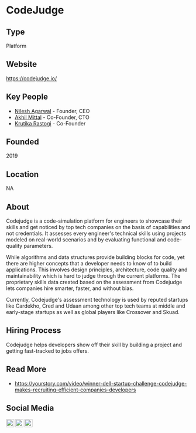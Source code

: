 # CodeJudge

## Type

Platform

## Website

https://codejudge.io/

## Key People

- [Nilesh Agarwal](https://www.linkedin.com/in/nilesh-agarwal/) - Founder, CEO
- [Akhil Mittal](https://www.linkedin.com/in/akhil-mittal-96032722/) - Co-Founder, CTO
- [Krutika Rastogi](https://www.linkedin.com/in/krutika-rastogi/) - Co-Founder

## Founded

2019

## Location

NA

## About

Codejudge is a code-simulation platform for engineers to showcase their skills and get noticed by top tech companies on the basis of capabilities and not credentials. It assesses every engineer's technical skills using projects modeled on real-world scenarios and by evaluating functional and code-quality parameters.  

While algorithms and data structures provide building blocks for code, yet there are higher concepts that a developer needs to know of to build applications. This involves design principles, architecture, code quality and maintainability which is hard to judge through the current platforms. The proprietary skills data created based on the assessment from Codejudge lets companies hire smarter, faster, and without bias. 

Currently, Codejudge's assessment technology is used by reputed startups like Cardekho, Cred and Udaan among other top tech teams at middle and early-stage startups as well as global players like Crossover and Skuad.

## Hiring Process

Codejudge helps developers show off their skill by building a project and getting fast-tracked to jobs offers.

## Read More

- https://yourstory.com/video/winner-dell-startup-challenge-codejudge-makes-recruiting-efficient-companies-developers

## Social Media

[<img align="left" alt="CodeJudge | Twitter" width="22px" src="https://cdn.jsdelivr.net/npm/simple-icons@3.7.0/icons/twitter.svg" />][twitter]
[<img align="left" alt="CodeJudge | Facebook" width="22px" src="https://cdn.jsdelivr.net/npm/simple-icons@3.7.0/icons/facebook.svg" />][facebook]
[<img align="left" alt="CodeJudge | Linkedin" width="22px" src="https://cdn.jsdelivr.net/npm/simple-icons@3.7.0/icons/linkedin.svg" />][linkedin]

[twitter]: https://twitter.com/CodejudgeHQ
[facebook]: https://www.facebook.com/codejudge.io
[linkedin]: https://www.linkedin.com/company/codejudge-inc/

